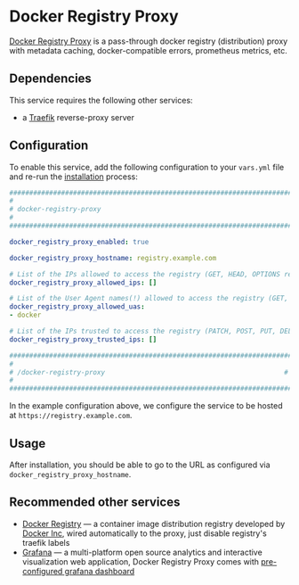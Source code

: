 # Docker Registry Proxy

[Docker Registry Proxy](https://gitlab.com/etke.cc/docker-registry-proxy/) is a pass-through docker registry (distribution) proxy with metadata caching, docker-compatible errors, prometheus metrics, etc.


## Dependencies

This service requires the following other services:

- a [Traefik](traefik.md) reverse-proxy server


## Configuration

To enable this service, add the following configuration to your `vars.yml` file and re-run the [installation](../installing.md) process:

```yaml
########################################################################
#                                                                      #
# docker-registry-proxy                                                #
#                                                                      #
########################################################################

docker_registry_proxy_enabled: true

docker_registry_proxy_hostname: registry.example.com

# List of the IPs allowed to access the registry (GET, HEAD, OPTIONS requests only)
docker_registry_proxy_allowed_ips: []

# List of the User Agent names(!) allowed to access the registry (GET, HEAD, OPTIONS requests only)
docker_registry_proxy_allowed_uas:
- docker

# List of the IPs trusted to access the registry (PATCH, POST, PUT, DELETE requests only)
docker_registry_proxy_trusted_ips: []

########################################################################
#                                                                      #
# /docker-registry-proxy                                             #
#                                                                      #
########################################################################
```

In the example configuration above, we configure the service to be hosted at `https://registry.example.com`.

## Usage

After installation, you should be able to go to the URL as configured via `docker_registry_proxy_hostname`.

## Recommended other services

- [Docker Registry](docker-registry.md) — a container image distribution registry developed by [Docker Inc](https://www.docker.com/), wired automatically to the proxy, just disable registry's traefik labels
- [Grafana](grafana.md) — a multi-platform open source analytics and interactive visualization web application, Docker Registry Proxy comes with [pre-configured grafana dashboard](https://gitlab.com/etke.cc/docker-registry-proxy/-/blob/main/contrib/grafana-dashboard.json)
